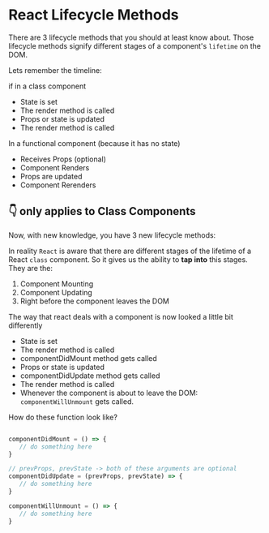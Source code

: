 # React Lifecycle Methods

There are 3 lifecycle methods that you should at least know about. Those lifecycle methods signify different stages of a component's `lifetime` on the DOM.

Lets remember the timeline:

if in a class component
- State is set
- The render method is called
- Props or state is updated
- The render method is called

In a functional component (because it has no state)
- Receives Props (optional)
- Component Renders
- Props are updated
- Component Rerenders 

## 👇 only applies to Class Components
Now, with new knowledge, you have 3 new lifecycle methods:

In reality `React` is aware that there are different stages of the lifetime of a React `class` component. So it gives us the ability to **tap into** this stages. They are the:
1. Component Mounting
2. Component Updating 
3. Right before the component leaves the DOM


The way that react deals with a component is now looked a little bit differently

- State is set
- The render method is called
- componentDidMount method gets called
- Props or state is updated
- componentDidUpdate method gets called
- The render method is called
- Whenever the component is about to leave the DOM: `componentWillUnmount` gets called.

How do these function look like?
```jsx

componentDidMount = () => {
   // do something here
}

```

```jsx
// prevProps, prevState -> both of these arguments are optional
componentDidUpdate = (prevProps, prevState) => {
   // do something here
}
```

```jsx
componentWillUnmount = () => {
   // do something here
}
```